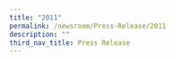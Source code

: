 ```yaml
---
title: "2011"
permalink: /newsroom/Press-Release/2011
description: ""
third_nav_title: Press Release
---
```

